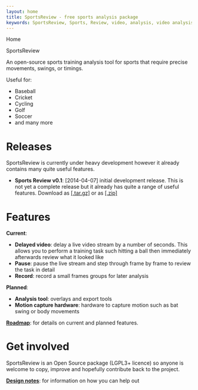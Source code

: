 ```yaml
---
layout: home
title: SportsReview - free sports analysis package
keywords: SportsReview, Sports, Review, video, analysis, video analysis, cricket, baseball, cycling, golf, soccer, football, afl, nfl
---
```


Home

<div itemprop="name" class="title">SportsReview</div>

<script type="application/ld+json">
{
  "@context" : "http://schema.org",
  "@type" : "SoftwareApplication",
  "name" : "SportsReview",
  "author" : {
    "@type" : "Person",
    "name" : "Andrew Robinson"
  },
  "datePublished" : "2014-04-07",
  "downloadUrl" : [ "https://github.com/andrewjrobinson/SportsReview/archive/v0.1.tar.gz", "https://github.com/andrewjrobinson/SportsReview/archive/v0.1.zip" ],
  "softwareVersion" : "v0.1"
}
</script>

An open-source sports training analysis tool for sports that require precise movements, swings, or timings.

Useful for:

* Baseball
* Cricket
* Cycling
* Golf
* Soccer
* and many more

# Releases
SportsReview is currently under heavy development however it already contains many quite useful
features.

* **Sports Review v0.1**: &#91;2014-04-07&#93; initial development release.  This is not yet a complete release but it already has quite a 
range of useful features.  Download as [&#91;.tar.gz&#93;](https://github.com/andrewjrobinson/SportsReview/archive/v0.1.tar.gz) 
or as [&#91;.zip&#93;](https://github.com/andrewjrobinson/SportsReview/archive/v0.1.zip)

# Features
**Current**:

* **Delayed video**: delay a live video stream by a number of seconds.  This allows you to 
perform a training task such hitting a ball then immediately afterwards review what it looked like
* **Pause**: pause the live stream and step through frame by frame to review the task in detail
* **Record**: record a small frames groups for later analysis

**Planned**:

* **Analysis tool**: overlays and export tools
* **Motion capture hardware**: hardware to capture motion such as bat swing or body movements

[**Roadmap**](developers/roadmap.html): for details on current and planned features.

# Get involved
SportsReview is an Open Source package (LGPL3+ licence) so anyone is welcome to copy, improve 
and hopefully contribute back to the project.

[**Design notes**](developers/): for information on how you can help out







